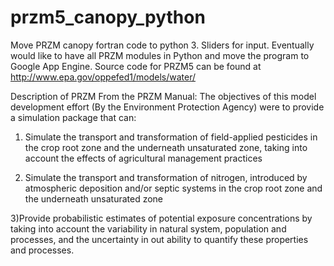 # przm5_canopy_python
Move PRZM canopy fortran code to python 3. Sliders for input. Eventually would like to have all PRZM modules in Python 
and move the program to Google App Engine.
Source code for PRZM5 can be found at http://www.epa.gov/oppefed1/models/water/

Description of PRZM
From the PRZM Manual:
The objectives of this model development effort (By the Environment Protection Agency) were to provide a simulation package that can:
1) Simulate the transport and transformation of field-applied pesticides in the crop root zone and
the underneath unsaturated zone, taking into account the effects of agricultural management practices

2) Simulate the transport and transformation of nitrogen, introduced by atmospheric deposition and/or
septic systems in the crop root zone and the underneath unsaturated zone

3)Provide probabilistic estimates of potential exposure concentrations by taking into account the
variability in natural system, population and processes, and the uncertainty in out ability to quantify these properties and processes.



